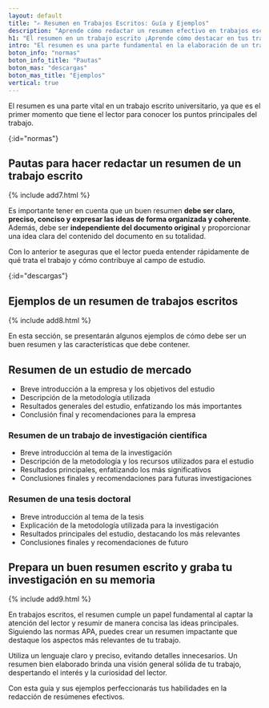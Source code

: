 ```yaml
---
layout: default
title: "✍️ Resumen en Trabajos Escritos: Guía y Ejemplos"
description: "Aprende cómo redactar un resumen efectivo en trabajos escritos. ✔️ Descubre consejos prácticos ¡Impulsa la calidad de tus trabajos con un resumen impactante! 💡"
h1: "El resumen en un trabajo escrito ¡Aprende cómo destacar en tus trabajos universitarios!"
intro: "El resumen es una parte fundamental en la elaboración de un trabajo universitario. En él se sintetizan los puntos claves del texto y se presentan los resultados principales."
boton_info: "normas"
boton_info_title: "Pautas"
boton_mas: "descargas"
boton_mas_title: "Ejemplos"
vertical: true
---
```

El resumen es una parte vital en un trabajo escrito universitario, ya que es el primer momento que tiene el lector para conocer los puntos principales del trabajo.
<!-- Anclaje para que la barra fijada no cubra el siguiente subtítulo -->
{:id="normas"}

## Pautas para hacer redactar un resumen de un trabajo escrito

{% include add7.html %}

Es importante tener en cuenta que un buen resumen **debe ser claro, preciso, conciso y expresar las ideas de forma organizada y coherente**. Además, debe ser **independiente del documento original** y proporcionar una idea clara del contenido del documento en su totalidad.

Con lo anterior te aseguras que el lector pueda entender rápidamente de qué trata el trabajo y cómo contribuye al campo de estudio.
<!-- Anclaje para que la barra fijada no cubra el siguiente subtítulo -->
{:id="descargas"}

## Ejemplos de un resumen de trabajos escritos

{% include add8.html %}

En esta sección, se presentarán algunos ejemplos de cómo debe ser un buen resumen y las características que debe contener.

## Resumen de un estudio de mercado

- Breve introducción a la empresa y los objetivos del estudio
- Descripción de la metodología utilizada
- Resultados generales del estudio, enfatizando los más importantes
- Conclusión final y recomendaciones para la empresa

### Resumen de un trabajo de investigación científica

- Breve introducción al tema de la investigación
- Descripción de la metodología y los recursos utilizados para el estudio
- Resultados principales, enfatizando los más significativos
- Conclusiones finales y recomendaciones para futuras investigaciones

### Resumen de una tesis doctoral

- Breve introducción al tema de la tesis
- Explicación de la metodología utilizada para la investigación
- Resultados principales del estudio, destacando los más relevantes
- Conclusiones finales y recomendaciones de futuro

## Prepara un buen resumen escrito y graba tu investigación en su memoria

{% include add9.html %}

En trabajos escritos, el resumen cumple un papel fundamental al captar la atención del lector y resumir de manera concisa las ideas principales. Siguiendo las normas APA, puedes crear un resumen impactante que destaque los aspectos más relevantes de tu trabajo.

Utiliza un lenguaje claro y preciso, evitando detalles innecesarios. Un resumen bien elaborado brinda una visión general sólida de tu trabajo, despertando el interés y la curiosidad del lector.

Con esta guía y sus ejemplos perfeccionarás tus habilidades en la redacción de resúmenes efectivos.
